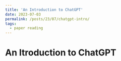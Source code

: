 ```yaml
---
title: 'An Introduction to ChatGPT'
date: 2023-07-03
permalink: /posts/23/07/chatgpt-intro/
tags:
  - paper reading
---
```


An Itroduction to ChatGPT
===================

